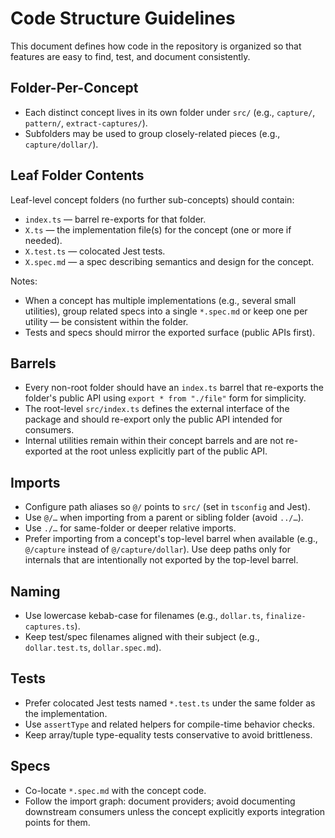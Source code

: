 # Code Structure Guidelines

This document defines how code in the repository is organized so that features
are easy to find, test, and document consistently.

## Folder-Per-Concept

- Each distinct concept lives in its own folder under `src/` (e.g., `capture/`,
  `pattern/`, `extract-captures/`).
- Subfolders may be used to group closely-related pieces (e.g.,
  `capture/dollar/`).

## Leaf Folder Contents

Leaf-level concept folders (no further sub-concepts) should contain:

- `index.ts` — barrel re-exports for that folder.
- `X.ts` — the implementation file(s) for the concept (one or more if needed).
- `X.test.ts` — colocated Jest tests.
- `X.spec.md` — a spec describing semantics and design for the concept.

Notes:

- When a concept has multiple implementations (e.g., several small utilities),
  group related specs into a single `*.spec.md` or keep one per utility — be
  consistent within the folder.
- Tests and specs should mirror the exported surface (public APIs first).

## Barrels

- Every non-root folder should have an `index.ts` barrel that re-exports the
  folder's public API using `export * from "./file"` form for simplicity.
- The root-level `src/index.ts` defines the external interface of the package
  and should re-export only the public API intended for consumers.
- Internal utilities remain within their concept barrels and are not re-exported
  at the root unless explicitly part of the public API.

## Imports

- Configure path aliases so `@/` points to `src/` (set in `tsconfig` and Jest).
- Use `@/…` when importing from a parent or sibling folder (avoid `../…`).
- Use `./…` for same-folder or deeper relative imports.
- Prefer importing from a concept's top-level barrel when available (e.g.,
  `@/capture` instead of `@/capture/dollar`). Use deep paths only for internals
  that are intentionally not exported by the top-level barrel.

## Naming

- Use lowercase kebab-case for filenames (e.g., `dollar.ts`,
  `finalize-captures.ts`).
- Keep test/spec filenames aligned with their subject (e.g., `dollar.test.ts`,
  `dollar.spec.md`).

## Tests

- Prefer colocated Jest tests named `*.test.ts` under the same folder as the
  implementation.
- Use `assertType` and related helpers for compile-time behavior checks.
- Keep array/tuple type-equality tests conservative to avoid brittleness.

## Specs

- Co-locate `*.spec.md` with the concept code.
- Follow the import graph: document providers; avoid documenting downstream
  consumers unless the concept explicitly exports integration points for them.
